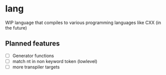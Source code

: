 # lang

WIP language that compiles to various programming languages like CXX (in the future)

## Planned features

- [ ] Generator functions
- [ ] match nt in non keyword token (lowlevel)
- [ ] more transpiler targets

